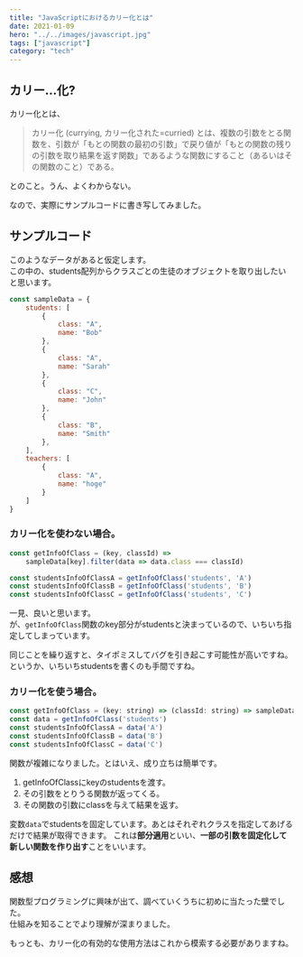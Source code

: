 ```yaml
---
title: "JavaScriptにおけるカリー化とは"
date: 2021-01-09
hero: "../../images/javascript.jpg"
tags: ["javascript"]
category: "tech"
---
```


## カリー...化?
カリー化とは、
>カリー化 (currying, カリー化された=curried) とは、複数の引数をとる関数を、引数が「もとの関数の最初の引数」で戻り値が「もとの関数の残りの引数を取り結果を返す関数」であるような関数にすること（あるいはその関数のこと）である。

とのこと。うん、よくわからない。

なので、実際にサンプルコードに書き写してみました。

## サンプルコード
このようなデータがあると仮定します。  
この中の、students配列からクラスごとの生徒のオブジェクトを取り出したいと思います。
```js
const sampleData = {
    students: [
        {
            class: "A",
            name: "Bob"
        },
        {
            class: "A",
            name: "Sarah"
        },
        {
            class: "C",
            name: "John"
        },
        {
            class: "B",
            name: "Smith"
        },
    ],
    teachers: [
        {
            class: "A",
            name: "hoge"
        }
    ]
}
```

### カリー化を使わない場合。
```js
const getInfoOfClass = (key, classId) =>
    sampleData[key].filter(data => data.class === classId)

const studentsInfoOfClassA = getInfoOfClass('students', 'A')
const studentsInfoOfClassB = getInfoOfClass('students', 'B')
const studentsInfoOfClassC = getInfoOfClass('students', 'C')
```
一見、良いと思います。  
が、`getInfoOfClass`関数のkey部分がstudentsと決まっているので、いちいち指定してしまっています。

同じことを繰り返すと、タイポミスしてバグを引き起こす可能性が高いですね。というか、いちいちstudentsを書くのも手間ですね。

### カリー化を使う場合。
```js
const getInfoOfClass = (key: string) => (classId: string) => sampleData[key].filter(data => data.class === classId)
const data = getInfoOfClass('students')
const studentsInfoOfClassA = data('A')
const studentsInfoOfClassB = data('B')
const studentsInfoOfClassC = data('C')
```
関数が複雑になりました。とはいえ、成り立ちは簡単です。

1. getInfoOfClassにkeyのstudentsを渡す。
2. その引数をとりうる関数が返ってくる。
3. その関数の引数にclassを与えて結果を返す。

変数`data`でstudentsを固定しています。あとはそれぞれクラスを指定してあげるだけで結果が取得できます。 
これは**部分適用**といい、**一部の引数を固定化して新しい関数を作り出す**ことをいいます。

## 感想
関数型プログラミングに興味が出て、調べていくうちに初めに当たった壁でした。  
仕組みを知ることでより理解が深まりました。

もっとも、カリー化の有効的な使用方法はこれから模索する必要がありますね。
